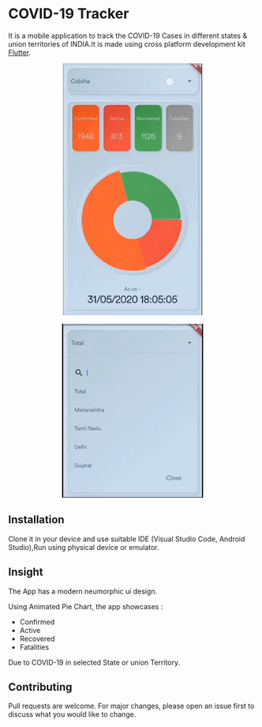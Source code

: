 # COVID-19 Tracker

It is a mobile application to track the COVID-19 Cases in different states & union territories of INDIA.It is made using cross platform development kit [Flutter](https://flutter.dev/).


<p align="center">
  <img src="app%201.jpg" />
  
</p>
<p align="center">
  <img src="app%202.jpg" />
  
</p>




## Installation
Clone it in your device and use suitable IDE (Visual Studio Code, Android Studio),Run using physical device or emulator.

## Insight

The App has a modern neumorphic ui design.

Using Animated Pie Chart, the app showcases :
* Confirmed
* Active
* Recovered
* Fatalities


Due to COVID-19 in selected State or union Territory.




## Contributing
Pull requests are welcome. For major changes, please open an issue first to discuss what you would like to change.
